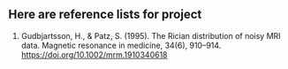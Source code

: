 ## Here are reference lists for project

1. Gudbjartsson, H., & Patz, S. (1995). The Rician distribution of noisy MRI data. Magnetic resonance in medicine, 34(6), 910–914. https://doi.org/10.1002/mrm.1910340618 
